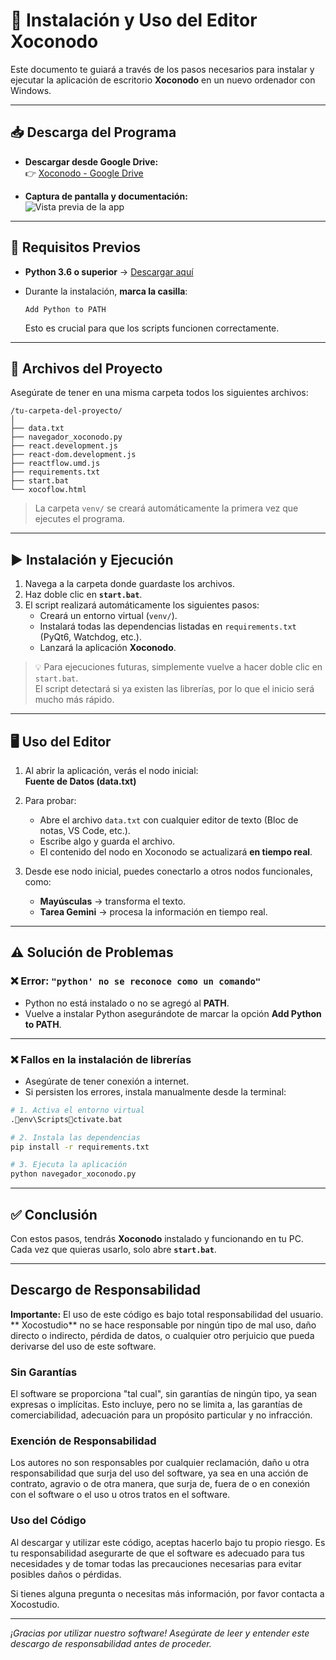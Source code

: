 # 📘 Instalación y Uso del Editor Xoconodo

Este documento te guiará a través de los pasos necesarios para instalar y ejecutar la aplicación de escritorio **Xoconodo** en un nuevo ordenador con Windows.

---

## 📥 Descarga del Programa

- **Descargar desde Google Drive:**  
  👉 [Xoconodo - Google Drive](https://drive.google.com/file/d/13VCGM1YDJWSNxFwjLinY3HcoO7TrTJ2t/view?usp=sharing)

- **Captura de pantalla y documentación:**  
![Vista previa de la app](https://xococode.github.io/Xocoflow-3/CapturaXoconode.JPG)

---

## 🔧 Requisitos Previos

- **Python 3.6 o superior** → [Descargar aquí](https://www.python.org/downloads/)  
- Durante la instalación, **marca la casilla**:  

  ```
  Add Python to PATH
  ```

  Esto es crucial para que los scripts funcionen correctamente.

---

## 📂 Archivos del Proyecto

Asegúrate de tener en una misma carpeta todos los siguientes archivos:

```
/tu-carpeta-del-proyecto/
│
├── data.txt
├── navegador_xoconodo.py
├── react.development.js
├── react-dom.development.js
├── reactflow.umd.js
├── requirements.txt
├── start.bat
└── xocoflow.html
```

> La carpeta `venv/` se creará automáticamente la primera vez que ejecutes el programa.

---

## ▶️ Instalación y Ejecución

1. Navega a la carpeta donde guardaste los archivos.
2. Haz doble clic en **`start.bat`**.
3. El script realizará automáticamente los siguientes pasos:
   - Creará un entorno virtual (`venv/`).
   - Instalará todas las dependencias listadas en `requirements.txt` (PyQt6, Watchdog, etc.).
   - Lanzará la aplicación **Xoconodo**.

> 💡 Para ejecuciones futuras, simplemente vuelve a hacer doble clic en `start.bat`.  
> El script detectará si ya existen las librerías, por lo que el inicio será mucho más rápido.

---

## 🖥️ Uso del Editor

1. Al abrir la aplicación, verás el nodo inicial:  
   **Fuente de Datos (data.txt)**
2. Para probar:
   - Abre el archivo `data.txt` con cualquier editor de texto (Bloc de notas, VS Code, etc.).
   - Escribe algo y guarda el archivo.
   - El contenido del nodo en Xoconodo se actualizará **en tiempo real**.

3. Desde ese nodo inicial, puedes conectarlo a otros nodos funcionales, como:
   - **Mayúsculas** → transforma el texto.
   - **Tarea Gemini** → procesa la información en tiempo real.

---

## ⚠️ Solución de Problemas

### ❌ Error: `"python' no se reconoce como un comando"`
- Python no está instalado o no se agregó al **PATH**.
- Vuelve a instalar Python asegurándote de marcar la opción **Add Python to PATH**.

---

### ❌ Fallos en la instalación de librerías
- Asegúrate de tener conexión a internet.
- Si persisten los errores, instala manualmente desde la terminal:

```bash
# 1. Activa el entorno virtual
.env\Scriptsctivate.bat

# 2. Instala las dependencias
pip install -r requirements.txt

# 3. Ejecuta la aplicación
python navegador_xoconodo.py
```

---

## ✅ Conclusión

Con estos pasos, tendrás **Xoconodo** instalado y funcionando en tu PC.  
Cada vez que quieras usarlo, solo abre **`start.bat`**.

---


## Descargo de Responsabilidad

**Importante:** El uso de este código es bajo total responsabilidad del usuario. ** Xocostudio** no se hace responsable por ningún tipo de mal uso, daño directo o indirecto, pérdida de datos, o cualquier otro perjuicio que pueda derivarse del uso de este software.

### Sin Garantías

El software se proporciona "tal cual", sin garantías de ningún tipo, ya sean expresas o implícitas. Esto incluye, pero no se limita a, las garantías de comerciabilidad, adecuación para un propósito particular y no infracción.

### Exención de Responsabilidad

Los autores no son responsables por cualquier reclamación, daño u otra responsabilidad que surja del uso del software, ya sea en una acción de contrato, agravio o de otra manera, que surja de, fuera de o en conexión con el software o el uso u otros tratos en el software.

### Uso del Código

Al descargar y utilizar este código, aceptas hacerlo bajo tu propio riesgo. Es tu responsabilidad asegurarte de que el software es adecuado para tus necesidades y de tomar todas las precauciones necesarias para evitar posibles daños o pérdidas.



Si tienes alguna pregunta o necesitas más información, por favor contacta a Xocostudio.

---

*¡Gracias por utilizar nuestro software! Asegúrate de leer y entender este descargo de responsabilidad antes de proceder.*


